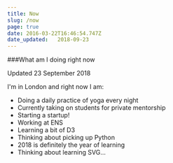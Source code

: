 ```yaml
---
title: Now
slug: /now
page: true
date: 2016-03-22T16:46:54.747Z
date_updated:   2018-09-23
---
```


###What am I doing right now

Updated 23 September 2018

I'm in London and right now I am:

* Doing a daily practice of yoga every night
* Currently taking on students for private mentorship
* Starting a startup!
* Working at ENS
* Learning a bit of D3
* Thinking about picking up Python
* 2018 is definitely the year of learning
* Thinking about learning SVG...
